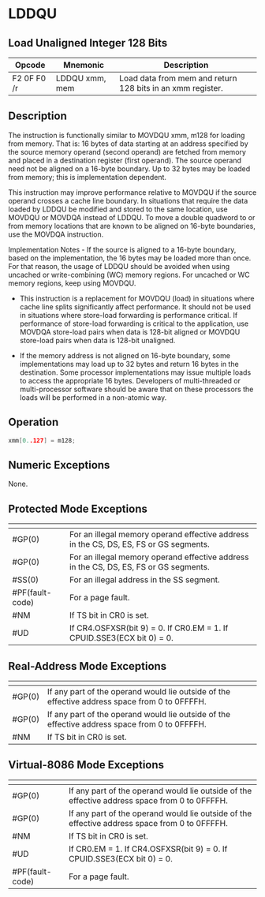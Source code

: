 # LDDQU
 
## Load Unaligned Integer 128 Bits
 
 
|Opcode|Mnemonic|Description|
|-|-|-|
|F2 0F F0 /r|LDDQU xmm, mem|Load data from mem and return 128 bits in an xmm register.|
 
## Description
 
The instruction is functionally similar to MOVDQU xmm, m128 for loading from memory. That is: 16 bytes of data starting at an address specified by the source memory operand (second operand) are fetched from memory and placed in a destination register (first operand). The source operand need not be aligned on a 16-byte boundary. Up to 32 bytes may be loaded from memory; this is implementation dependent.
 
This instruction may improve performance relative to MOVDQU if the source operand crosses a cache line boundary. In situations that require the data loaded by LDDQU be modified and stored to the same location, use MOVDQU or MOVDQA instead of LDDQU. To move a double quadword to or from memory locations that are known to be aligned on 16-byte boundaries, use the MOVDQA instruction.
 
Implementation Notes - If the source is aligned to a 16-byte boundary, based on the implementation, the 16 bytes may be loaded more than once. For that reason, the usage of LDDQU should be avoided when using uncached or write-combining (WC) memory regions. For uncached or WC memory regions, keep using MOVDQU.
 
- This instruction is a replacement for MOVDQU (load) in situations where cache line splits significantly affect performance. It should not be used in situations where store-load forwarding is performance critical. If performance of store-load forwarding is critical to the application, use MOVDQA store-load pairs when data is 128-bit aligned or MOVDQU store-load pairs when data is 128-bit unaligned.
 
- If the memory address is not aligned on 16-byte boundary, some implementations may load up to 32 bytes and return 16 bytes in the destination. Some processor implementations may issue multiple loads to access the appropriate 16 bytes. Developers of multi-threaded or multi-processor software should be aware that on these processors the loads will be performed in a non-atomic way.
 
 
## Operation
 
```c
xmm[0..127] = m128;

```
 
 
## Numeric Exceptions
 
None.
 
## Protected Mode Exceptions
 
|[]()||
|-|-|
|#GP(0)|For an illegal memory operand effective address in the CS, DS, ES, FS or GS segments.|
|#GP(0)|For an illegal memory operand effective address in the CS, DS, ES, FS or GS segments.|
|#SS(0)|For an illegal address in the SS segment.|
|#PF(fault-code)|For a page fault.|
|#NM|If TS bit in CR0 is set.|
|#UD|If CR4.OSFXSR(bit 9) = 0. If CR0.EM = 1. If CPUID.SSE3(ECX bit 0) = 0.|
 
## Real-Address Mode Exceptions
 
|[]()||
|-|-|
|#GP(0)|If any part of the operand would lie outside of the effective address space from 0 to 0FFFFH.|
|#GP(0)|If any part of the operand would lie outside of the effective address space from 0 to 0FFFFH.|
|#NM|If TS bit in CR0 is set.|
 
## Virtual-8086 Mode Exceptions
 
|[]()||
|-|-|
|#GP(0)|If any part of the operand would lie outside of the effective address space from 0 to 0FFFFH.|
|#GP(0)|If any part of the operand would lie outside of the effective address space from 0 to 0FFFFH.|
|#NM|If TS bit in CR0 is set.|
|#UD|If CR0.EM = 1. If CR4.OSFXSR(bit 9) = 0. If CPUID.SSE3(ECX bit 0) = 0.|
|#PF(fault-code)|For a page fault.|
